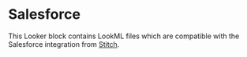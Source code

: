# Salesforce

This Looker block contains LookML files which are compatible with the Salesforce integration from [Stitch](https://www.stitchdata.com/integrations/salesforce/).
